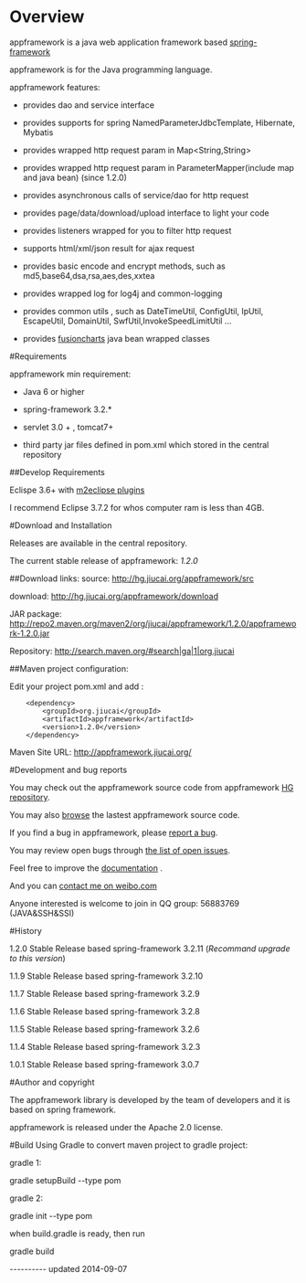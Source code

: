 # Overview

appframework is a java web application framework based [spring-framework](http://www.springsource.org/spring-framework)

appframework is for the Java programming language.

appframework features:

 * provides dao and service interface

 * provides supports for spring NamedParameterJdbcTemplate, Hibernate, Mybatis

 * provides wrapped http request param in Map<String,String>

 * provides wrapped http request param in ParameterMapper(include map and java bean) (since 1.2.0)

 * provides asynchronous calls of service/dao for http request

 * provides page/data/download/upload interface to light your code

 * provides listeners wrapped for you to filter http request

 * supports html/xml/json result for ajax request

 * provides basic encode and encrypt methods, such as md5,base64,dsa,rsa,aes,des,xxtea

 * provides wrapped log for log4j and common-logging

 * provides common utils , such as DateTimeUtil, ConfigUtil, IpUtil, EscapeUtil, DomainUtil, SwfUtil,InvokeSpeedLimitUtil ...

 * provides [fusioncharts](http://www.fusioncharts.com/) java bean wrapped classes


#Requirements

appframework min requirement:

 * Java 6 or higher

 * spring-framework 3.2.*

 * servlet 3.0 + , tomcat7+

 * third party jar files defined in pom.xml which stored in the central repository


##Develop Requirements

Eclispe 3.6+ with [m2eclipse plugins](http://www.eclipse.org/m2e/download/)

I recommend Eclipse 3.7.2 for whos computer ram is less than 4GB.

#Download and Installation

Releases are available in the central repository.

The current stable release of appframework: *1.2.0*

##Download links:
source: http://hg.jiucai.org/appframework/src

download: http://hg.jiucai.org/appframework/download

JAR package: http://repo2.maven.org/maven2/org/jiucai/appframework/1.2.0/appframework-1.2.0.jar

Repository: http://search.maven.org/#search|ga|1|org.jiucai


##Maven project configuration:

Edit your project pom.xml and add :

```
    <dependency>
        <groupId>org.jiucai</groupId>
        <artifactId>appframework</artifactId>
        <version>1.2.0</version>
    </dependency>
```

Maven Site URL:  http://appframework.jiucai.org/

#Development and bug reports

You may check out the appframework source code from appframework [HG repository](https://bitbucket.org/jiucai/appframework).

You may also [browse](http://hg.jiucai.org/appframework/src) the lastest appframework source code.

If you find a bug in appframework, please [report a bug](http://hg.jiucai.org/appframework/issues/new).

You may review open bugs through [the list of open issues](http://hg.jiucai.org/appframework/issues?status=new&status=open).


Feel free to improve the [documentation](http://hg.jiucai.org/appframework/wiki) .


And you can [contact me on weibo.com](http://weibo.com/forcer521)

Anyone interested is welcome to join in QQ group: 56883769 (JAVA&SSH&SSI)

#History

1.2.0 Stable Release based spring-framework 3.2.11 (*Recommand upgrade to this version*)

1.1.9 Stable Release based spring-framework 3.2.10

1.1.7 Stable Release based spring-framework 3.2.9

1.1.6 Stable Release based spring-framework 3.2.8

1.1.5 Stable Release based spring-framework 3.2.6

1.1.4 Stable Release based spring-framework 3.2.3

1.0.1 Stable Release based spring-framework 3.0.7

#Author and copyright

The appframework library is developed by the team of developers and it is based on spring framework.

appframework is released under the Apache 2.0 license.

#Build Using Gradle
to convert maven project to gradle project:

gradle 1:

gradle setupBuild --type pom

gradle 2:

gradle init --type pom

when build.gradle is ready, then run

gradle build


---------- updated 2014-09-07